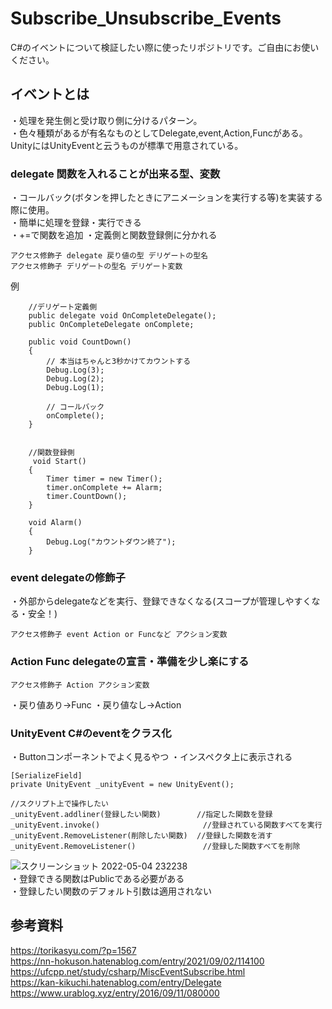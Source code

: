 # Subscribe_Unsubscribe_Events
C#のイベントについて検証したい際に使ったリポジトリです。ご自由にお使いください。

## イベントとは
・処理を発生側と受け取り側に分けるパターン。  
・色々種類があるが有名なものとしてDelegate,event,Action,Funcがある。UnityにはUnityEventと云うものが標準で用意されている。 


### delegate 関数を入れることが出来る型、変数
・コールバック(ボタンを押したときにアニメーションを実行する等)を実装する際に使用。  
・簡単に処理を登録・実行できる  
・+=で関数を追加
・定義側と関数登録側に分かれる
```
アクセス修飾子 delegate 戻り値の型 デリゲートの型名  
アクセス修飾子 デリゲートの型名 デリゲート変数  
```
例

```
    //デリゲート定義側
    public delegate void OnCompleteDelegate();
    public OnCompleteDelegate onComplete;
    
    public void CountDown()
    {
        // 本当はちゃんと3秒かけてカウントする
        Debug.Log(3);
        Debug.Log(2);
        Debug.Log(1);
        
        // コールバック
        onComplete();
    }
    
    
    //関数登録側
     void Start()
    {
        Timer timer = new Timer();
        timer.onComplete += Alarm;
        timer.CountDown();
    }

    void Alarm()
    {
        Debug.Log("カウントダウン終了");
    }
```


### event delegateの修飾子
・外部からdelegateなどを実行、登録できなくなる(スコープが管理しやすくなる・安全！)
```
アクセス修飾子 event Action or Funcなど アクション変数  
```


### Action Func  delegateの宣言・準備を少し楽にする
```
アクセス修飾子 Action アクション変数  
```
・戻り値あり→Func
・戻り値なし→Action


### UnityEvent C#のeventをクラス化
・Buttonコンポーネントでよく見るやつ
・インスペクタ上に表示される
```
[SerializeField]
private UnityEvent _unityEvent = new UnityEvent();

//スクリプト上で操作したい
_unityEvent.addliner(登録したい関数)        //指定した関数を登録
_unityEvent.invoke()                       //登録されている関数すべてを実行  
_unityEvent.RemoveListener(削除したい関数)  //登録した関数を消す  
_unityEvent.RemoveListener()               //登録した関数すべてを削除
```
![スクリーンショット 2022-05-04 232238](https://user-images.githubusercontent.com/96648305/166701982-c446b54d-1088-4116-8650-c558373adcd7.png)  
・登録できる関数はPublicである必要がある  
・登録したい関数のデフォルト引数は適用されない  

## 参考資料
https://torikasyu.com/?p=1567  
https://nn-hokuson.hatenablog.com/entry/2021/09/02/114100  
https://ufcpp.net/study/csharp/MiscEventSubscribe.html  
https://kan-kikuchi.hatenablog.com/entry/Delegate  
https://www.urablog.xyz/entry/2016/09/11/080000
